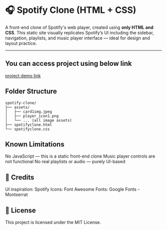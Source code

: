 
# 🎧 Spotify Clone (HTML + CSS)

A front-end clone of Spotify's web player, created using **only HTML and CSS**. This static site visually replicates Spotify’s UI including the sidebar, navigation, playlists, and music player interface — ideal for design and layout practice.

---
## You can access project using below link 
  [project demo link](https://ashish-navale.github.io/Spotify-clone)
  
## Folder Structure
```
spotify-clone/
├── assets/
│   ├── card1img.jpeg
│   ├── player_icon1.png
│   └── ... (all image assets)
├── spotifyclone.html
└── spotifyclone.css
```

## Known Limitations
 No JavaScript — this is a static front-end clone
 Music player controls are not functional
 No real playlists or audio — purely UI-based

 ## 🙌 Credits
 UI inspiration: Spotify
 Icons: Font Awesome
 Fonts: Google Fonts - Montserrat

 ## 📃 License
This project is licensed under the MIT License.




 





